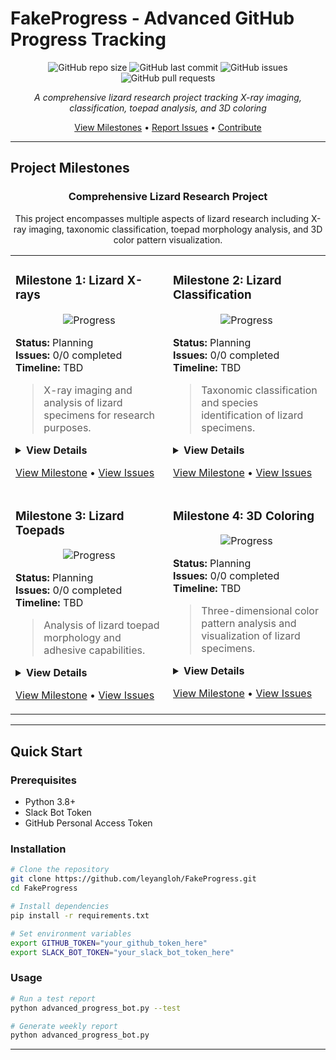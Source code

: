 # FakeProgress - Advanced GitHub Progress Tracking

<div align="center">

![GitHub repo size](https://img.shields.io/github/repo-size/leyangloh/FakeProgress)
![GitHub last commit](https://img.shields.io/github/last-commit/leyangloh/FakeProgress)
![GitHub issues](https://img.shields.io/github/issues/leyangloh/FakeProgress)
![GitHub pull requests](https://img.shields.io/github/issues-pr/leyangloh/FakeProgress)

*A comprehensive lizard research project tracking X-ray imaging, classification, toepad analysis, and 3D coloring*

[View Milestones](https://github.com/leyangloh/FakeProgress/milestones) • [Report Issues](https://github.com/leyangloh/FakeProgress/issues) • [Contribute](https://github.com/leyangloh/FakeProgress/pulls)

</div>

---

## Project Milestones

<div align="center">

### Comprehensive Lizard Research Project

This project encompasses multiple aspects of lizard research including X-ray imaging, taxonomic classification, toepad morphology analysis, and 3D color pattern visualization.

</div>

<!-- Milestone Cards Section -->
<table width="100%">
<tr>
<td width="50%" valign="top">

### **Milestone 1: Lizard X-rays**
<div align="center">

![Progress](https://img.shields.io/badge/Progress-0%25-red)

</div>

**Status:** Planning  
**Issues:** 0/0 completed  
**Timeline:** TBD  

> X-ray imaging and analysis of lizard specimens for research purposes.

<details>
<summary><strong>View Details</strong></summary>

- [ ] X-ray equipment setup
- [ ] Specimen preparation protocols
- [ ] Image capture procedures
- [ ] Data processing pipeline

</details>

[View Milestone](https://github.com/leyangloh/FakeProgress/milestone/1) • [View Issues](https://github.com/leyangloh/FakeProgress/issues?q=milestone%3A%22Lizard+X-rays%22)

</td>
<td width="50%" valign="top">

### **Milestone 2: Lizard Classification**
<div align="center">

![Progress](https://img.shields.io/badge/Progress-0%25-red)

</div>

**Status:** Planning  
**Issues:** 0/0 completed  
**Timeline:** TBD  

> Taxonomic classification and species identification of lizard specimens.

<details>
<summary><strong>View Details</strong></summary>

- [ ] Species identification protocols
- [ ] Morphological measurements
- [ ] Database development
- [ ] Classification algorithms

</details>

[View Milestone](https://github.com/leyangloh/FakeProgress/milestone/2) • [View Issues](https://github.com/leyangloh/FakeProgress/issues?q=milestone%3A%22Lizard+Classification%22)

</td>
</tr>
<tr>
<td width="50%" valign="top">

### **Milestone 3: Lizard Toepads**
<div align="center">

![Progress](https://img.shields.io/badge/Progress-0%25-red)

</div>

**Status:** Planning  
**Issues:** 0/0 completed  
**Timeline:** TBD  

> Analysis of lizard toepad morphology and adhesive capabilities.

<details>
<summary><strong>View Details</strong></summary>

- [ ] Toepad morphology analysis
- [ ] Adhesion force measurements
- [ ] Surface texture studies
- [ ] Comparative analysis

</details>

[View Milestone](https://github.com/leyangloh/FakeProgress/milestone/3) • [View Issues](https://github.com/leyangloh/FakeProgress/issues?q=milestone%3A%22Lizard+Toepads%22)

</td>
<td width="50%" valign="top">

### **Milestone 4: 3D Coloring**
<div align="center">

![Progress](https://img.shields.io/badge/Progress-0%25-red)

</div>

**Status:** Planning  
**Issues:** 0/0 completed  
**Timeline:** TBD  

> Three-dimensional color pattern analysis and visualization of lizard specimens.

<details>
<summary><strong>View Details</strong></summary>

- [ ] 3D scanning protocols
- [ ] Color pattern mapping
- [ ] Visualization tools
- [ ] Pattern analysis algorithms

</details>

[View Milestone](https://github.com/leyangloh/FakeProgress/milestone/4) • [View Issues](https://github.com/leyangloh/FakeProgress/issues?q=milestone%3A%223D+Coloring%22)

</td>
</tr>
</table>

---
## Quick Start

### Prerequisites

- Python 3.8+
- Slack Bot Token
- GitHub Personal Access Token

### Installation

```bash
# Clone the repository
git clone https://github.com/leyangloh/FakeProgress.git
cd FakeProgress

# Install dependencies
pip install -r requirements.txt

# Set environment variables
export GITHUB_TOKEN="your_github_token_here"
export SLACK_BOT_TOKEN="your_slack_bot_token_here"
```

### Usage

```bash
# Run a test report
python advanced_progress_bot.py --test

# Generate weekly report
python advanced_progress_bot.py
```

---


